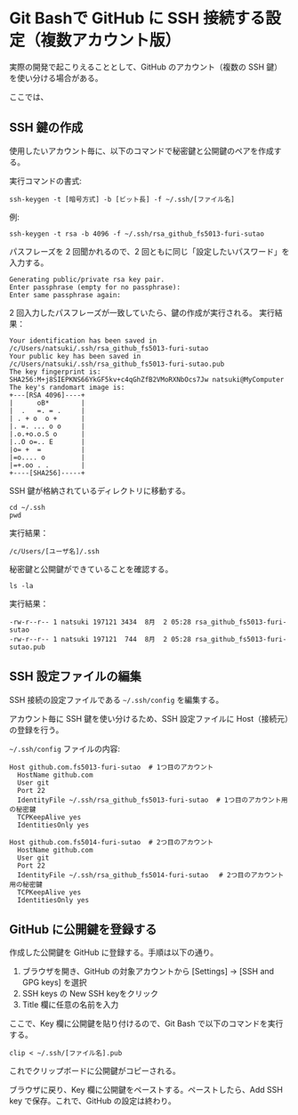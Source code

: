 # Git Bashで GitHub に SSH 接続する設定（複数アカウント版）
実際の開発で起こりえることとして、GitHub のアカウント（複数の SSH 鍵）を使い分ける場合がある。

ここでは、

## SSH 鍵の作成
使用したいアカウント毎に、以下のコマンドで秘密鍵と公開鍵のペアを作成する。

実行コマンドの書式:
```console
ssh-keygen -t [暗号方式] -b [ビット長] -f ~/.ssh/[ファイル名]
```
例:
```console
ssh-keygen -t rsa -b 4096 -f ~/.ssh/rsa_github_fs5013-furi-sutao
```

パスフレーズを 2 回聞かれるので、2 回ともに同じ「設定したいパスワード」を入力する。
```console
Generating public/private rsa key pair.
Enter passphrase (empty for no passphrase):
Enter same passphrase again:
```

2 回入力したパスフレーズが一致していたら、鍵の作成が実行される。
実行結果：
```
Your identification has been saved in /c/Users/natsuki/.ssh/rsa_github_fs5013-furi-sutao
Your public key has been saved in /c/Users/natsuki/.ssh/rsa_github_fs5013-furi-sutao.pub
The key fingerprint is:
SHA256:M+j8SIEPKNS66YkGF5kv+c4qGhZfB2VMoRXNbOcs7Jw natsuki@MyComputer
The key's randomart image is:
+---[RSA 4096]----+
|      oB*        |
|  .   =. = .     |
| . + o  o +      |
|. =. ... o o     |
|.o.+o.o.S o      |
|..O o=.. E       |
|o= +  =          |
|=o.... o         |
|=+.oo . .        |
+----[SHA256]-----+
```

SSH 鍵が格納されているディレクトリに移動する。
```console
cd ~/.ssh
pwd
```
実行結果：
```
/c/Users/[ユーザ名]/.ssh
```

秘密鍵と公開鍵ができていることを確認する。
```console
ls -la
```
実行結果：
```
-rw-r--r-- 1 natsuki 197121 3434  8月  2 05:28 rsa_github_fs5013-furi-sutao
-rw-r--r-- 1 natsuki 197121  744  8月  2 05:28 rsa_github_fs5013-furi-sutao.pub
```

## SSH 設定ファイルの編集
SSH 接続の設定ファイルである `~/.ssh/config` を編集する。

アカウント毎に SSH 鍵を使い分けるため、SSH 設定ファイルに Host（接続元）の登録を行う。

`~/.ssh/config` ファイルの内容:
```
Host github.com.fs5013-furi-sutao  # 1つ目のアカウント
  HostName github.com
  User git
  Port 22
  IdentityFile ~/.ssh/rsa_github_fs5013-furi-sutao  # 1つ目のアカウント用の秘密鍵
  TCPKeepAlive yes
  IdentitiesOnly yes

Host github.com.fs5014-furi-sutao  # 2つ目のアカウント
  HostName github.com
  User git
  Port 22
  IdentityFile ~/.ssh/rsa_github_fs5014-furi-sutao　 # 2つ目のアカウント用の秘密鍵
  TCPKeepAlive yes
  IdentitiesOnly yes
```

## GitHub に公開鍵を登録する  
作成した公開鍵を GitHub に登録する。手順は以下の通り。

1. ブラウザを開き、GitHub の対象アカウントから [Settings] -> [SSH and GPG keys] を選択
2. SSH keys の New SSH keyをクリック
3. Title 欄に任意の名前を入力

ここで、Key 欄に公開鍵を貼り付けるので、Git Bash で以下のコマンドを実行する。
```console
clip < ~/.ssh/[ファイル名].pub
```

これでクリップボードに公開鍵がコピーされる。

ブラウザに戻り、Key 欄に公開鍵をペーストする。ペーストしたら、Add SSH key で保存。これで、GitHub の設定は終わり。

